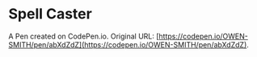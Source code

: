 # Spell Caster

A Pen created on CodePen.io. Original URL: [https://codepen.io/OWEN-SMITH/pen/abXdZdZ](https://codepen.io/OWEN-SMITH/pen/abXdZdZ).


